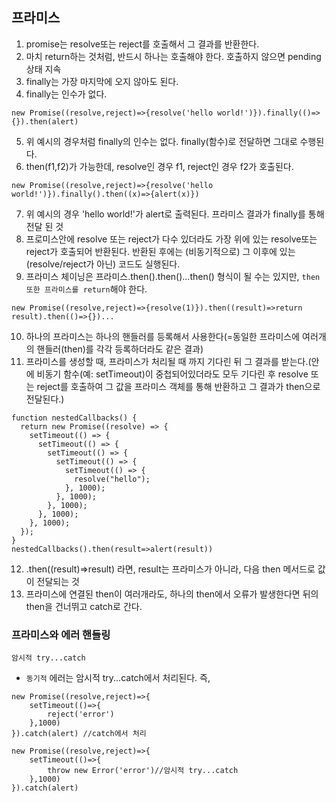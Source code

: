 ## 프라미스

1. promise는 resolve또는 reject를 호출해서 그 결과를 반환한다.
2. 마치 return하는 것처럼, 반드시 하나는 호출해야 한다. 호출하지 않으면 pending상태 지속
3. finally는 가장 마지막에 오지 않아도 된다.
4. finally는 인수가 없다.

```
new Promise((resolve,reject)=>{resolve('hello world!')}).finally(()=>{}).then(alert)
```

5. 위 예시의 경우처럼 finally의 인수는 없다. finally(함수)로 전달하면 그대로 수행된다.
6. then(f1,f2)가 가능한데, resolve인 경우 f1, reject인 경우 f2가 호출된다.

```
new Promise((resolve,reject)=>{resolve('hello world!')}).finally().then((x)=>{alert(x)})
```

7. 위 예시의 경우 'hello world!'가 alert로 출력된다. 프라미스 결과가 finally를 통해 전달 된 것
8. 프로미스안에 resolve 또는 reject가 다수 있더라도 가장 위에 있는 resolve또는 reject가 호출되어 반환된다. 반환된 후에는 (비동기적으로) 그 이후에 있는 (resolve/reject가 아닌) 코드도 실행된다.
9. 프라미스 체이닝은 프라미스.then().then()...then() 형식이 될 수는 있지만, `then 또한 프라미스를 return`해야 한다.

```
new Promise((resolve,reject)=>{resolve(1)}).then((result)=>return result).then(()=>{})...
```

10. 하나의 프라미스는 하나의 핸들러를 등록해서 사용한다(=동일한 프라미스에 여러개의 핸들러(then)를 각각 등록하더라도 같은 결과)
11. 프라미스를 생성할 때, 프라미스가 처리될 때 까지 기다린 뒤 그 결과를 받는다.(안에 비동기 함수(예: setTimeout)이 중첩되어있더라도 모두 기다린 후 resolve 또는 reject를 호출하여 그 값을 프라미스 객체를 통해 반환하고 그 결과가 then으로 전달된다.)

```
function nestedCallbacks() {
  return new Promise((resolve) => {
    setTimeout(() => {
      setTimeout(() => {
        setTimeout(() => {
          setTimeout(() => {
            setTimeout(() => {
              resolve("hello");
            }, 1000);
          }, 1000);
        }, 1000);
      }, 1000);
    }, 1000);
  });
}
nestedCallbacks().then(result=>alert(result))

```

12. .then((result)=>result) 라면, result는 프라미스가 아니라, 다음 then 메서드로 값이 전달되는 것
13. 프라미스에 연결된 then이 여러개라도, 하나의 then에서 오류가 발생한다면 뒤의 then을 건너뛰고 catch로 간다.

### 프라미스와 에러 핸들링

`암시적 try...catch`

- `동기적` 에러는 암시적 try...catch에서 처리된다. 즉,

```
new Promise((resolve,reject)=>{
    setTimeout(()=>{
        reject('error')
    },1000)
}).catch(alert) //catch에서 처리

new Promise((resolve,reject)=>{
    setTimeout(()=>{
        throw new Error('error')//암시적 try...catch
    },1000)
}).catch(alert)
```
